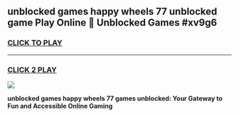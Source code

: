 
## unblocked games happy wheels 77 unblocked game Play Online 👋 Unblocked Games #xv9g6
<h3>
<a href="https://premium.freeplayer.one?title=unblocked_games_happy_wheels_77&ref=21F">CLICK TO PLAY</a></h3>
<hr>

<h3>
<a href="https://premium.freeplayer.one?title=unblocked_games_happy_wheels_77&ref=21F">CLICK 2 PLAY</a>
  
</h3>

<a href="https://premium.freeplayer.one?title=unblocked_games_happy_wheels_77&ref=21F/"><img src="https://clearcache.store/games.png"></a>


**unblocked games happy wheels 77 games unblocked: Your Gateway to Fun and Accessible Online Gaming**
